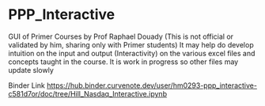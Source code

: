 # PPP_Interactive
GUI of Primer Courses by Prof Raphael Douady (This is not official or validated by him, sharing only with Primer students) 
It may help do develop intuition on the input and output (Interactivity) on the various excel files and concepts taught in the course.
It is work in progress so other files may update slowly

Binder Link https://hub.binder.curvenote.dev/user/hm0293-ppp_interactive-c581d7or/doc/tree/Hill_Nasdaq_Interactive.ipynb
